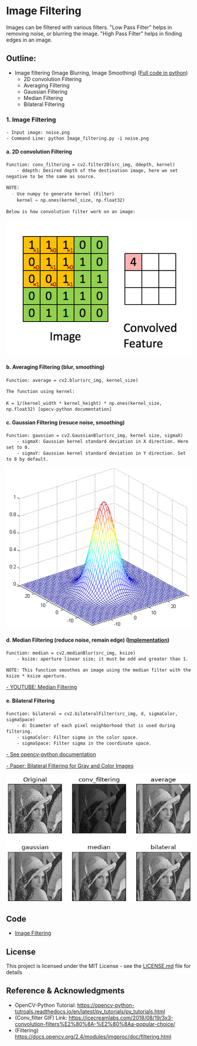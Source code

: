 # Image Filtering
Images can be filtered with various filters. "Low Pass Filter" helps in removing noise, or blurring the image. 
"High Pass Filter" helps in finding edges in an image.

## Outline:
- Image filtering (Image Blurring, Image Smoothing) ([Full code in python](https://github.com/Hank-Tsou/Computer-Vision-OpenCV-Python/blob/master/tutorials/Image_Processing/4_Image_Filtering/Image_filtering.py))
    - 2D convolution Filtering
    - Averaging Filtering
    - Gaussian Filtering
    - Median Filtering
    - Bilateral Filtering

### 1. Image Filtering 
```
- Input image: noise.png
- Command Line: python Image_filtering.py -i noise.png
```

#### a. 2D convolution Filtering
```
Function: conv_filtering = cv2.filter2D(src_img, ddepth, kernel)
    - ddepth: Desired depth of the destination image, here we set negative to be the same as source.
```
```python
NOTE: 
  - Use numpy to generate kernel (Filter)
    kernel = np.ones(kernel_size, np.float32)
```
```
Below is how convolution filter work on an image:
```
![](README_IMG/conv_filter.gif)

#### b. Averaging Filtering (blur, smoothing)
```
Function: average = cv2.blur(src_img, kernel_size)
```
```
The function using kernel:

K = 1/(kernel_width * kernel_height) * np.ones(kernel_size, np.float32) [opecv-python documentation]
```
#### c. Gaussian Filtering (resuce noise, smoothing)
```
Function: gaussian = cv2.GaussianBlur(src_img, kernel size, sigmaX)
    - sigmaX: Gaussian kernel standard deviation in X direction. Here set to 0.
    - sigmaY: Gaussian kernel standard deviation in Y direction. Set to 0 by default.
```
![](README_IMG/Gaussian_filter.png)

#### d. Median Filtering (reduce noise, remain edge) ([Implementation](https://github.com/Hank-Tsou/Implement-median_filter))
```
Function: median = cv2.medianBlur(src_img, ksize)
    - ksize: aperture linear size; it must be odd and greater than 1.
```
```
NOTE: This function smoothes an image using the median filter with the ksize * ksize aperture.
```
[- YOUTUBE: Median Filtering](https://www.youtube.com/watch?v=TYNbTdzm-5w)

#### e. Bilateral Filtering
```
Function: bilateral = cv2.bilateralFilter(src_img, d, sigmaColor, sigmaSpace)
    - d: Diameter of each pixel neighborhood that is used during filtering. 
    - sigmaColor: Filter sigma in the color space. 
    - sigmaSpace: Filter sigma in the coordinate space. 
```
[- See opencv-python documentation](https://docs.opencv.org/2.4/modules/imgproc/doc/filtering.html)

[- Paper: Bilateral Filtering for Gray and Color Images](http://homepages.inf.ed.ac.uk/rbf/CVonline/LOCAL_COPIES/MANDUCHI1/Bilateral_Filtering.html)

![](README_IMG/Image_filtering.png)

## Code
- [Image Filtering](https://github.com/Hank-Tsou/Computer-Vision-OpenCV-Python/blob/master/tutorials/Image_Processing/4_Image_Filtering/Image_filtering.py)

## License

This project is licensed under the MIT License - see the [LICENSE.md](LICENSE.md) file for details

## Reference & Acknowledgments

* OpenCV-Python Tutorial: https://opencv-python-tutroals.readthedocs.io/en/latest/py_tutorials/py_tutorials.html
* (Conv_filter GIF) Link: https://icecreamlabs.com/2018/08/19/3x3-convolution-filters%E2%80%8A-%E2%80%8Aa-popular-choice/
* (Filtering) https://docs.opencv.org/2.4/modules/imgproc/doc/filtering.html
